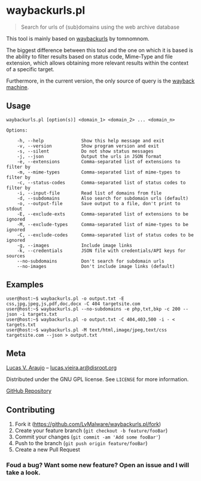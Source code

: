 # waybackurls.pl
> Search for urls of (sub)domains using the web archive database

This tool is mainly based on [waybackurls](https://github.com/tomnomnom/waybackurls) by tomnomnom.

The biggest difference between this tool and the one on which it is based is the ability to filter results based on status code, Mime-Type and file extension, which allows obtaining more relevant results within the context of a specific target.

Furthermore, in the current version, the only source of query is the [wayback machine](https://web.archive.org/).

## Usage

```
waybackurls.pl [option(s)] <domain_1> <domain_2> ... <domain_n>

Options:

    -h, --help              Show this help message and exit
    -v, --version           Show program version and exit
    -s, --silent            Do not show status messages
    -j, --json              Output the urls in JSON format
    -e, --extensions        Comma-separated list of extensions to filter by
    -m, --mime-types        Comma-separated list of mime-types to filter by
    -c, --status-codes      Comma-separated list of status codes to filter by
    -i, --input-file        Read list of domains from file
    -d, --subdomains        Also search for subdomain urls (default)
    -o, --output-file       Save output to a file, don't print to stdout
    -E, --exclude-exts      Comma-separated list of extensions to be ignored
    -M, --exclude-types     Comma-separated list of mime-types to be ignored
    -C, --exclude-codes     Comma-separated list of status codes to be ignored
    -g, --images            Include image links
    -k, --credentials       JSON file with credentials/API keys for sources
    --no-subdomains         Don't search for subdomain urls
    --no-images             Don't include image links (default)
```

## Examples

```
user@host:~$ waybackurls.pl -o output.txt -E css,jpg,jpeg,js,pdf,doc,docx -C 404 targetsite.com
user@host:~$ waybackurls.pl --no-subdomains -e php,txt,bkp -c 200 --json -i targets.txt
user@host:~$ waybackurls.pl -o output.txt -C 404,403,500 -i - < targets.txt
user@host:~$ waybackurls.pl -M text/html,image/jpeg,text/css targetsite.com --json > output.txt

```

## Meta

[Lucas V. Araujo](https://github.com/LvMalware) – lucas.vieira.ar@disroot.org

Distributed under the GNU GPL license. See ``LICENSE`` for more information.

[GitHub Repository](https://github.com/LvMalware/waybackurls.pl)

## Contributing

1. Fork it (<https://github.com/LvMalware/waybackurls.pl/fork>)
2. Create your feature branch (`git checkout -b feature/fooBar`)
3. Commit your changes (`git commit -am 'Add some fooBar'`)
4. Push to the branch (`git push origin feature/fooBar`)
5. Create a new Pull Request

### Foud a bug? Want some new feature? Open an issue and I will take a look.
